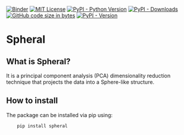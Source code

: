 [![Binder](https://mybinder.org/badge_logo.svg)](https://mybinder.org/v2/gh/MauricioSalazare/spheral/master?urlpath=lab/tree/examples)
[![MIT License](https://img.shields.io/badge/License-MIT-yellow)](https://github.com/MauricioSalazare/spheral/blob/master/LICENSE)
[![PyPI - Python Version](https://img.shields.io/pypi/pyversions/multicopula)](https://pypi.python.org/pypi/spheral/)
[![PyPI - Downloads](https://img.shields.io/pypi/dm/multicopula)](https://pypi.python.org/pypi/spheral/)
[![GitHub code size in bytes](https://img.shields.io/github/languages/code-size/MauricioSalazare/spheral)]((https://github.com/MauricioSalazare/spheral))
[![PyPI - Version](https://img.shields.io/pypi/v/spheral)](https://pypi.python.org/pypi/spheral/)

# Spheral
## What is Spheral?
It is a principal component analysis (PCA) dimensionality reduction technique that projects the data into a Sphere-like
structure.

## How to install
The package can be installed via pip using:

```shell
    pip install spheral
```